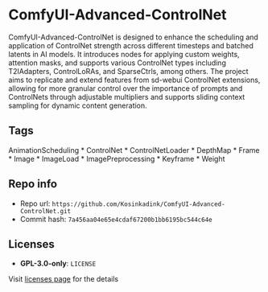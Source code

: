 # ComfyUI-Advanced-ControlNet
ComfyUI-Advanced-ControlNet is designed to enhance the scheduling and application of ControlNet strength across different timesteps and batched latents in AI models. It introduces nodes for applying custom weights, attention masks, and supports various ControlNet types including T2IAdapters, ControlLoRAs, and SparseCtrls, among others. The project aims to replicate and extend features from sd-webui ControlNet extensions, allowing for more granular control over the importance of prompts and ControlNets through adjustable multipliers and supports sliding context sampling for dynamic content generation.

## Tags
AnimationScheduling * ControlNet * ControlNetLoader * DepthMap * Frame * Image * ImageLoad * ImagePreprocessing * Keyframe * Weight

## Repo info
- Repo url: `https://github.com/Kosinkadink/ComfyUI-Advanced-ControlNet.git`
- Commit hash: `7a456aa04e65e4cdaf67200b1bb6195bc544c64e`

## Licenses
- **GPL-3.0-only**: `LICENSE`

Visit [licenses page](licenses.md) for the details

